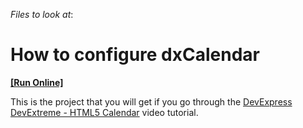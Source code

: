 <!-- default file list -->
*Files to look at*:

<!-- default file list end -->
# How to configure dxCalendar
<!-- run online -->
**[[Run Online]](https://codecentral.devexpress.com/t143475/)**
<!-- run online end -->


This is the project that you will get if you go through the <a href="http://www.youtube.com/watch?v=qB6_tMJfEjQ&index=15&list=PL8h4jt35t1wjGvgflbHEH_e3b23AA30-z">DevExpress DevExtreme - HTML5 Calendar</a> video tutorial.

<br/>


